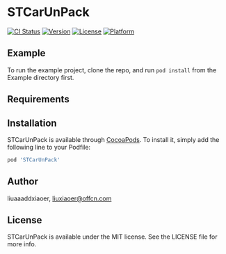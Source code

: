 # STCarUnPack

[![CI Status](https://img.shields.io/travis/liuaaaddxiaoer/STCarUnPack.svg?style=flat)](https://travis-ci.org/liuaaaddxiaoer/STCarUnPack)
[![Version](https://img.shields.io/cocoapods/v/STCarUnPack.svg?style=flat)](https://cocoapods.org/pods/STCarUnPack)
[![License](https://img.shields.io/cocoapods/l/STCarUnPack.svg?style=flat)](https://cocoapods.org/pods/STCarUnPack)
[![Platform](https://img.shields.io/cocoapods/p/STCarUnPack.svg?style=flat)](https://cocoapods.org/pods/STCarUnPack)

## Example

To run the example project, clone the repo, and run `pod install` from the Example directory first.

## Requirements

## Installation

STCarUnPack is available through [CocoaPods](https://cocoapods.org). To install
it, simply add the following line to your Podfile:

```ruby
pod 'STCarUnPack'
```

## Author

liuaaaddxiaoer, liuxiaoer@offcn.com

## License

STCarUnPack is available under the MIT license. See the LICENSE file for more info.
